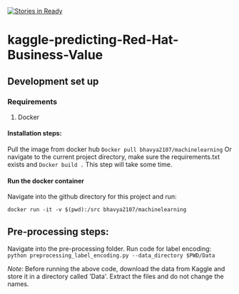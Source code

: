 [![Stories in Ready](https://badge.waffle.io/BhavyaLight/kaggle-predicting-Red-Hat-Business-Value.png?label=ready&title=Ready)](https://waffle.io/BhavyaLight/kaggle-predicting-Red-Hat-Business-Value)
# kaggle-predicting-Red-Hat-Business-Value

## Development set up

### Requirements
1. Docker

#### Installation steps:
Pull the image from docker hub 
`Docker pull bhavya2107/machinelearning`
Or navigate to the current project directory, make sure the requirements.txt exists and 
`Docker build .`
This step will take some time.  

#### Run the docker container

Navigate into the github directory for this project and run: 

`docker run -it -v $(pwd):/src bhavya2107/machinelearning`

## Pre-processing steps:

Navigate into the pre-processing folder. 
Run code for label encoding:  
`python preprocessing_label_encoding.py --data_directory $PWD/Data`

*Note*: Before running the above code, download the data from Kaggle and store it in a directory called 'Data'. Extract the files and do not change the names.

